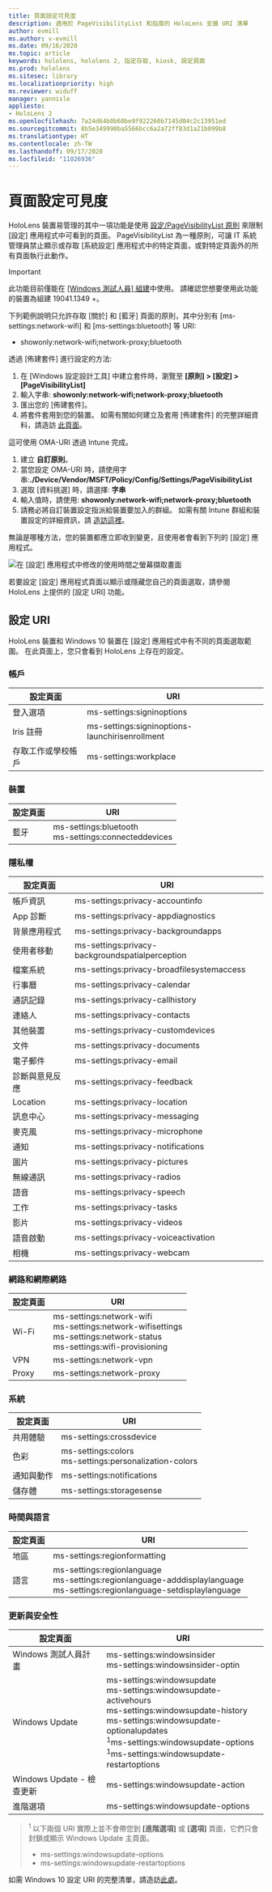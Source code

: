 ```yaml
---
title: 頁面設定可見度
description: 適用於 PageVisibilityList 和指南的 HoloLens 支援 URI 清單
author: evmill
ms.author: v-evmill
ms.date: 09/16/2020
ms.topic: article
keywords: hololens, hololens 2, 指定存取, kiosk, 設定頁面
ms.prod: hololens
ms.sitesec: library
ms.localizationpriority: high
ms.reviewer: widuff
manager: yannisle
appliesto:
- HoloLens 2
ms.openlocfilehash: 7a24d64b0b60be9f922260b7145d04c2c13951ed
ms.sourcegitcommit: 8b5e349990ba5566bcc6a2a72ff83d1a21b099b8
ms.translationtype: HT
ms.contentlocale: zh-TW
ms.lasthandoff: 09/17/2020
ms.locfileid: "11026936"
---
```

# 頁面設定可見度

HoloLens 裝置易管理的其中一項功能是使用 [設定/PageVisibilityList 原則](https://docs.microsoft.com/windows/client-management/mdm/policy-csp-settings#settings-pagevisibilitylist) 來限制 [設定] 應用程式中可看到的頁面。 PageVisibilityList 為一種原則，可讓 IT 系統管理員禁止顯示或存取 [系統設定] 應用程式中的特定頁面，或對特定頁面外的所有頁面執行此動作。 

> [!IMPORTANT]
> 此功能目前僅能在 [[Windows 測試人員] 組建](hololens-insider.md)中使用。 請確認您想要使用此功能的裝置為組建 19041.1349 +。

下列範例說明只允許存取 [關於] 和 [藍牙] 頁面的原則，其中分別有 [ms-settings:network-wifi] 和 [ms-settings:bluetooth] 等 URI:
- showonly:network-wifi;network-proxy;bluetooth

透過 [佈建套件] 進行設定的方法: 
1. 在 [Windows 設定設計工具] 中建立套件時，瀏覽至 **[原則] > [設定] > [PageVisibilityList]**
1. 輸入字串: **showonly:network-wifi;network-proxy;bluetooth**
1. 匯出您的 [佈建套件]。
1. 將套件套用到您的裝置。 如需有關如何建立及套用 [佈建套件] 的完整詳細資料，請造訪 [此頁面](hololens-provisioning.md)。 

這可使用 OMA-URI 透過 Intune 完成。
1. 建立 **自訂原則**。
1. 當您設定 OMA-URI 時，請使用字串:**./Device/Vendor/MSFT/Policy/Config/Settings/PageVisibilityList**
1. 選取 [資料挑選] 時，請選擇: **字串**
1. 輸入值時，請使用: **showonly:network-wifi;network-proxy;bluetooth**
1. 請務必將自訂裝置設定指派給裝置要加入的群組。
如需有關 Intune 群組和裝置設定的詳細資訊，請 [造訪這裡](hololens-mdm-configure.md)。

無論是哪種方法，您的裝置都應立即收到變更，且使用者會看到下列的 [設定] 應用程式。 

![在 [設定] 應用程式中修改的使用時間之螢幕擷取畫面](images/hololens-page-visibility-list.jpg)

若要設定 [設定] 應用程式頁面以顯示或隱藏您自己的頁面選取，請參閱 HoloLens 上提供的 [設定 URI] 功能。 

## 設定 URI

HoloLens 裝置和 Windows 10 裝置在 [設定] 應用程式中有不同的頁面選取範圍。 在此頁面上，您只會看到 HoloLens 上存在的設定。 

### 帳戶
| 設定頁面           | URI                                            |
|-------------------------|------------------------------------------------|
| 登入選項         | ms-settings:signinoptions                      |
| Iris 註冊       | ms-settings:signinoptions-launchirisenrollment |
| 存取工作或學校帳戶 | ms-settings:workplace                          |

### 裝置
| 設定頁面 | URI                          |
|---------------|------------------------------|
| 藍牙     | ms-settings:bluetooth <br> ms-settings:connecteddevices |

### 隱私權
| 設定頁面            | URI                                             |
|--------------------------|-------------------------------------------------|
| 帳戶資訊             | ms-settings:privacy-accountinfo                 |
| App 診斷        | ms-settings:privacy-appdiagnostics              |
| 背景應用程式        | ms-settings:privacy-backgroundapps              |
| 使用者移動           | ms-settings:privacy-backgroundspatialperception |
| 檔案系統              | ms-settings:privacy-broadfilesystemaccess       |
| 行事曆                 | ms-settings:privacy-calendar                    |
| 通訊記錄             | ms-settings:privacy-callhistory                 |
| 連絡人                 | ms-settings:privacy-contacts                    |
| 其他裝置            | ms-settings:privacy-customdevices               |
| 文件                | ms-settings:privacy-documents                   |
| 電子郵件                    | ms-settings:privacy-email                       |
| 診斷與意見反應 | ms-settings:privacy-feedback                    |
| Location                 | ms-settings:privacy-location                    |
| 訊息中心                | ms-settings:privacy-messaging                   |
| 麥克風               | ms-settings:privacy-microphone                  |
| 通知            | ms-settings:privacy-notifications               |
| 圖片                 | ms-settings:privacy-pictures                    |
| 無線通訊                   | ms-settings:privacy-radios                      |
| 語音                   | ms-settings:privacy-speech                      |
| 工作                    | ms-settings:privacy-tasks                       |
| 影片                   | ms-settings:privacy-videos                      |
| 語音啟動       | ms-settings:privacy-voiceactivation             |
| 相機                   | ms-settings:privacy-webcam                      |

### 網路和網際網路
| 設定頁面 | URI                              |
|---------------|----------------------------------|
| Wi-Fi  | ms-settings:network-wifi<br>ms-settings:network-wifisettings<br>ms-settings:network-status<br>ms-settings:wifi-provisioning    |
| VPN   | ms-settings:network-vpn          |
| Proxy | ms-settings:network-proxy        |

### 系統
| 設定頁面      | URI                                |
|--------------------|------------------------------------|
| 共用體驗 | ms-settings:crossdevice            |
| 色彩             | ms-settings:colors<br>ms-settings:personalization-colors |
| 通知與動作  | ms-settings:notifications          |
| 儲存體            | ms-settings:storagesense           |

### 時間與語言
| 設定頁面 | URI                                           |
|---------------|-----------------------------------------------|
| 地區        | ms-settings:regionformatting                  |
| 語言      | ms-settings:regionlanguage<br>ms-settings:regionlanguage-adddisplaylanguage<br>ms-settings:regionlanguage-setdisplaylanguage |

### 更新與安全性
| 設定頁面                         | URI                                       |
|---------------------------------------|-------------------------------------------|
| Windows 測試人員計畫               | ms-settings:windowsinsider <br>ms-settings:windowsinsider-optin          |
| Windows Update                        | ms-settings:windowsupdate<br> ms-settings:windowsupdate-activehours  <br> ms-settings:windowsupdate-history <br> ms-settings:windowsupdate-optionalupdates <br><sup>1</sup>ms-settings:windowsupdate-options<br><sup>1</sup>ms-settings:windowsupdate-restartoptions |
| Windows Update - 檢查更新 | ms-settings:windowsupdate-action          |
| 進階選項                    | ms-settings:windowsupdate-options         |

>  <sup>1 </sup>以下兩個 URI 實際上並不會帶您到 **[進階選項]** 或 **[選項]** 頁面，它們只會封鎖或顯示 Windows Update 主頁面。 
> - ms-settings:windowsupdate-options
> - ms-settings:windowsupdate-restartoptions 

如需 Windows 10 設定 URI 的完整清單，請造訪[此處](https://docs.microsoft.com/windows/uwp/launch-resume/launch-settings-app#ms-settings-uri-scheme-reference)。 
